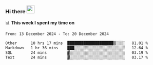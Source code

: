 ### Hi there <a href="https://www.gautamkrishnar.com/"><img src="https://media.giphy.com/media/hvRJCLFzcasrR4ia7z/giphy.gif" width="25px"></a>

📊 **This week I spent my time on**

<!--START_SECTION:waka-->

```txt
From: 13 December 2024 - To: 20 December 2024

Other      10 hrs 17 mins  ████████████████████▒░░░░   81.01 %
Markdown   1 hr 36 mins    ███░░░░░░░░░░░░░░░░░░░░░░   12.64 %
SQL        24 mins         ▓░░░░░░░░░░░░░░░░░░░░░░░░   03.19 %
Text       24 mins         ▓░░░░░░░░░░░░░░░░░░░░░░░░   03.17 %
```

<!--END_SECTION:waka-->
